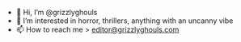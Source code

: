 - 👋 Hi, I’m @grizzlyghouls 
- 👀 I’m interested in horror, thrillers, anything with an uncanny vibe
- 📫 How to reach me > editor@grizzlyghouls.com

<!---
grizzlyghouls/grizzlyghouls is a ✨ special ✨ repository because its `README.md` (this file) appears on your GitHub profile.
You can click the Preview link to take a look at your changes.
--->
